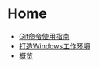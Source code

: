 # Home

- [Git命令使用指南](/工具箱/Git命令使用指南.md)
- [打造Windows工作环境](/工具箱/打造Windows工作环境.md)
- [概览](/工具箱/概览.md)
